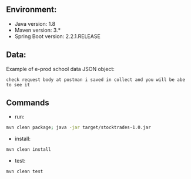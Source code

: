 ## Environment:
- Java version: 1.8
- Maven version: 3.*
- Spring Boot version: 2.2.1.RELEASE


## Data:
Example of e-prod school data JSON object:
```
check request body at postman i saved in collect and you will be abe to see it
```

##
## Commands
- run: 
```bash
mvn clean package; java -jar target/stocktrades-1.0.jar
```
- install: 
```bash
mvn clean install
```
- test: 
```bash
mvn clean test
```
